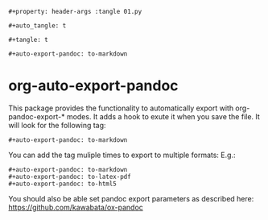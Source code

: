 ---
---

```{=org}
#+property: header-args :tangle 01.py
```
```{=org}
#+auto_tangle: t
```
```{=org}
#+tangle: t
```
```{=org}
#+auto-export-pandoc: to-markdown
```
# org-auto-export-pandoc

This package provides the functionality to automatically export with
org-pandoc-export-\* modes. It adds a hook to exute it when you save the
file. It will look for the following tag:

``` elisp
#+auto-export-pandoc: to-markdown
```

You can add the tag muliple times to export to multiple formats: E.g.:

``` elisp
#+auto-export-pandoc: to-markdown
#+auto-export-pandoc: to-latex-pdf
#+auto-export-pandoc: to-html5
```

You should also be able set pandoc export parameters as described here:
<https://github.com/kawabata/ox-pandoc>
